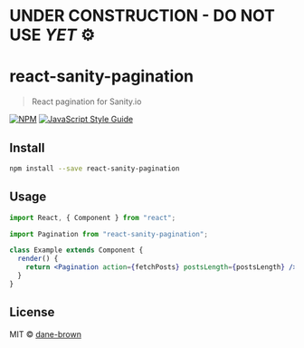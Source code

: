 # UNDER CONSTRUCTION - DO NOT USE *YET* ⚙️

# react-sanity-pagination

> React pagination for Sanity.io

[![NPM](https://img.shields.io/npm/v/react-sanity-pagination.svg)](https://www.npmjs.com/package/react-sanity-pagination) [![JavaScript Style Guide](https://img.shields.io/badge/code_style-standard-brightgreen.svg)](https://standardjs.com)

## Install

```bash
npm install --save react-sanity-pagination
```

## Usage

```jsx
import React, { Component } from "react";

import Pagination from "react-sanity-pagination";

class Example extends Component {
  render() {
    return <Pagination action={fetchPosts} postsLength={postsLength} />;
  }
}
```

## License

MIT © [dane-brown](https://github.com/dane-brown)
